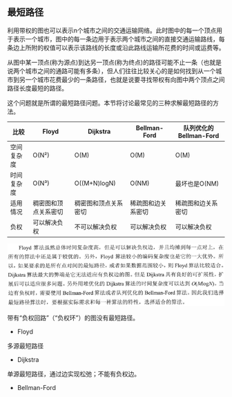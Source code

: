 ## 最短路径

利用带权的图也可以表示n个城市之间的交通运输网络。此时图中的每一个顶点用于表示一个城市，图中的每一条边用于表示两个城市之间的直接交通运输路线，每条边上所附的权值可以表示该路线的长度或沿此路线运输所花费的时间或运费等。

从图中某一顶点(称为源点)到达另一顶点(称为终点)的路径可能不止一条（也就是说两个城市之间的通路可能有多条），但人们往往比较关心的是如何找到从一个城市到另一个城市花费最少的一条路径，也就是说要寻找带权有向图中两个顶点之间路径长度最短的路径。

这个问题就是所谓的最短路径问题。本节将讨论最常见的三种求解最短路径的方法。

| 比较    | Floyd      | Dijkstra     | Bellman-Ford | 队列优化的Bellman-Ford |
| ----- | ---------- | ------------ | ------------ | ----------------- |
| 空间复杂度 | O(N²)      | O(M)         | O(M)         | O(M)              |
| 时间复杂度 | O(N³)      | O((M+N)logN) | O(NM)        | 最坏也是O(NM)         |
| 适用情况  | 稠密图和顶点关系密切 | 稠密图和顶点关系密切   | 稀疏图和边关系密切    | 稀疏图和边关系密切         |
| 负权    | 可以解决负权     | 不可以解决负权      | 可以解决负权       | 可以解决负权            |

![](img/最短路径4.png)

带有“负权回路”（“负权环”）的图没有最短路径。

- Floyd

多源最短路径

- Dijkstra

单源最短路径，通过边实现松弛；不能有负权边。

- Bellman-Ford